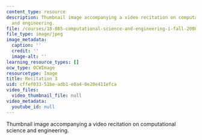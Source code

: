 ```yaml
---
content_type: resource
description: Thumbnail image accompanying a video recitation on computational science
  and engineering.
file: /courses/18-085-computational-science-and-engineering-i-fall-2008/cffef03351beadb1e0a40e20e411efca_r3.jpg
file_type: image/jpeg
image_metadata:
  caption: ''
  credit: ''
  image-alt: ''
learning_resource_types: []
ocw_type: OCWImage
resourcetype: Image
title: Recitation 3
uid: cffef033-51be-adb1-e0a4-0e20e411efca
video_files:
  video_thumbnail_file: null
video_metadata:
  youtube_id: null
---
```

Thumbnail image accompanying a video recitation on computational science and engineering.

